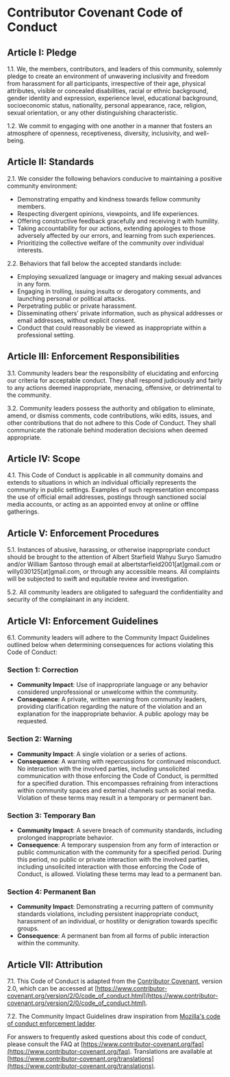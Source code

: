 # Contributor Covenant Code of Conduct

## Article I: Pledge

1.1. We, the members, contributors, and leaders of this community, solemnly pledge to create an environment of unwavering inclusivity and freedom from harassment for all participants, irrespective of their age, physical attributes, visible or concealed disabilities, racial or ethnic background, gender identity and expression, experience level, educational background, socioeconomic status, nationality, personal appearance, race, religion, sexual orientation, or any other distinguishing characteristic.

1.2. We commit to engaging with one another in a manner that fosters an atmosphere of openness, receptiveness, diversity, inclusivity, and well-being.

## Article II: Standards

2.1. We consider the following behaviors conducive to maintaining a positive community environment:

   - Demonstrating empathy and kindness towards fellow community members.
   - Respecting divergent opinions, viewpoints, and life experiences.
   - Offering constructive feedback gracefully and receiving it with humility.
   - Taking accountability for our actions, extending apologies to those adversely affected by our errors, and learning from such experiences.
   - Prioritizing the collective welfare of the community over individual interests.

2.2. Behaviors that fall below the accepted standards include:

   - Employing sexualized language or imagery and making sexual advances in any form.
   - Engaging in trolling, issuing insults or derogatory comments, and launching personal or political attacks.
   - Perpetrating public or private harassment.
   - Disseminating others' private information, such as physical addresses or email addresses, without explicit consent.
   - Conduct that could reasonably be viewed as inappropriate within a professional setting.

## Article III: Enforcement Responsibilities

3.1. Community leaders bear the responsibility of elucidating and enforcing our criteria for acceptable conduct. They shall respond judiciously and fairly to any actions deemed inappropriate, menacing, offensive, or detrimental to the community.

3.2. Community leaders possess the authority and obligation to eliminate, amend, or dismiss comments, code contributions, wiki edits, issues, and other contributions that do not adhere to this Code of Conduct. They shall communicate the rationale behind moderation decisions when deemed appropriate.

## Article IV: Scope

4.1. This Code of Conduct is applicable in all community domains and extends to situations in which an individual officially represents the community in public settings. Examples of such representation encompass the use of official email addresses, postings through sanctioned social media accounts, or acting as an appointed envoy at online or offline gatherings.

## Article V: Enforcement Procedures

5.1. Instances of abusive, harassing, or otherwise inappropriate conduct should be brought to the attention of Albert Starfield Wahyu Suryo Samudro and/or William Santoso through email at albertstarfield2001[at]gmail.com or willy030125[at]gmail.com, or through any accessible means. All complaints will be subjected to swift and equitable review and investigation.

5.2. All community leaders are obligated to safeguard the confidentiality and security of the complainant in any incident.

## Article VI: Enforcement Guidelines

6.1. Community leaders will adhere to the Community Impact Guidelines outlined below when determining consequences for actions violating this Code of Conduct:

### Section 1: Correction

   - **Community Impact**: Use of inappropriate language or any behavior considered unprofessional or unwelcome within the community.
   - **Consequence**: A private, written warning from community leaders, providing clarification regarding the nature of the violation and an explanation for the inappropriate behavior. A public apology may be requested.

### Section 2: Warning

   - **Community Impact**: A single violation or a series of actions.
   - **Consequence**: A warning with repercussions for continued misconduct. No interaction with the involved parties, including unsolicited communication with those enforcing the Code of Conduct, is permitted for a specified duration. This encompasses refraining from interactions within community spaces and external channels such as social media. Violation of these terms may result in a temporary or permanent ban.

### Section 3: Temporary Ban

   - **Community Impact**: A severe breach of community standards, including prolonged inappropriate behavior.
   - **Consequence**: A temporary suspension from any form of interaction or public communication with the community for a specified period. During this period, no public or private interaction with the involved parties, including unsolicited interaction with those enforcing the Code of Conduct, is allowed. Violating these terms may lead to a permanent ban.

### Section 4: Permanent Ban

   - **Community Impact**: Demonstrating a recurring pattern of community standards violations, including persistent inappropriate conduct, harassment of an individual, or hostility or denigration towards specific groups.
   - **Consequence**: A permanent ban from all forms of public interaction within the community.

## Article VII: Attribution

7.1. This Code of Conduct is adapted from the [Contributor Covenant][homepage], version 2.0, which can be accessed at [https://www.contributor-covenant.org/version/2/0/code_of_conduct.html](https://www.contributor-covenant.org/version/2/0/code_of_conduct.html).

7.2. The Community Impact Guidelines draw inspiration from [Mozilla's code of conduct enforcement ladder](https://github.com/mozilla/diversity).

[homepage]: https://www.contributor-covenant.org

For answers to frequently asked questions about this code of conduct, please consult the FAQ at [https://www.contributor-covenant.org/faq](https://www.contributor-covenant.org/faq). Translations are available at [https://www.contributor-covenant.org/translations](https://www.contributor-covenant.org/translations).
